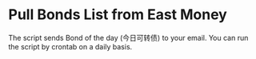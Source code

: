 # Pull Bonds List from East Money
The script sends Bond of the day (今日可转债) to your email.
You can run the script by crontab on a daily basis. 

